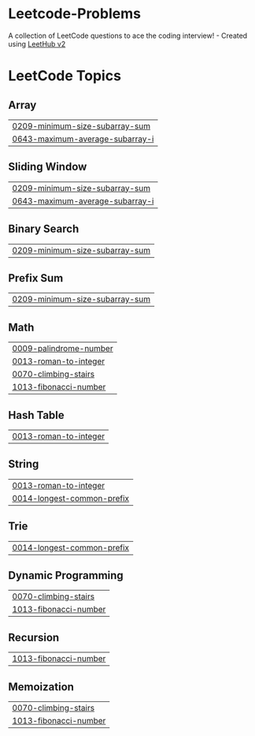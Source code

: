 # Leetcode-Problems
A collection of LeetCode questions to ace the coding interview! - Created using [LeetHub v2](https://github.com/arunbhardwaj/LeetHub-2.0)

<!---LeetCode Topics Start-->
# LeetCode Topics
## Array
|  |
| ------- |
| [0209-minimum-size-subarray-sum](https://github.com/Gokul131/Leetcode-Problems/tree/master/0209-minimum-size-subarray-sum) |
| [0643-maximum-average-subarray-i](https://github.com/Gokul131/Leetcode-Problems/tree/master/0643-maximum-average-subarray-i) |
## Sliding Window
|  |
| ------- |
| [0209-minimum-size-subarray-sum](https://github.com/Gokul131/Leetcode-Problems/tree/master/0209-minimum-size-subarray-sum) |
| [0643-maximum-average-subarray-i](https://github.com/Gokul131/Leetcode-Problems/tree/master/0643-maximum-average-subarray-i) |
## Binary Search
|  |
| ------- |
| [0209-minimum-size-subarray-sum](https://github.com/Gokul131/Leetcode-Problems/tree/master/0209-minimum-size-subarray-sum) |
## Prefix Sum
|  |
| ------- |
| [0209-minimum-size-subarray-sum](https://github.com/Gokul131/Leetcode-Problems/tree/master/0209-minimum-size-subarray-sum) |
## Math
|  |
| ------- |
| [0009-palindrome-number](https://github.com/Gokul131/Leetcode-Problems/tree/master/0009-palindrome-number) |
| [0013-roman-to-integer](https://github.com/Gokul131/Leetcode-Problems/tree/master/0013-roman-to-integer) |
| [0070-climbing-stairs](https://github.com/Gokul131/Leetcode-Problems/tree/master/0070-climbing-stairs) |
| [1013-fibonacci-number](https://github.com/Gokul131/Leetcode-Problems/tree/master/1013-fibonacci-number) |
## Hash Table
|  |
| ------- |
| [0013-roman-to-integer](https://github.com/Gokul131/Leetcode-Problems/tree/master/0013-roman-to-integer) |
## String
|  |
| ------- |
| [0013-roman-to-integer](https://github.com/Gokul131/Leetcode-Problems/tree/master/0013-roman-to-integer) |
| [0014-longest-common-prefix](https://github.com/Gokul131/Leetcode-Problems/tree/master/0014-longest-common-prefix) |
## Trie
|  |
| ------- |
| [0014-longest-common-prefix](https://github.com/Gokul131/Leetcode-Problems/tree/master/0014-longest-common-prefix) |
## Dynamic Programming
|  |
| ------- |
| [0070-climbing-stairs](https://github.com/Gokul131/Leetcode-Problems/tree/master/0070-climbing-stairs) |
| [1013-fibonacci-number](https://github.com/Gokul131/Leetcode-Problems/tree/master/1013-fibonacci-number) |
## Recursion
|  |
| ------- |
| [1013-fibonacci-number](https://github.com/Gokul131/Leetcode-Problems/tree/master/1013-fibonacci-number) |
## Memoization
|  |
| ------- |
| [0070-climbing-stairs](https://github.com/Gokul131/Leetcode-Problems/tree/master/0070-climbing-stairs) |
| [1013-fibonacci-number](https://github.com/Gokul131/Leetcode-Problems/tree/master/1013-fibonacci-number) |
<!---LeetCode Topics End-->